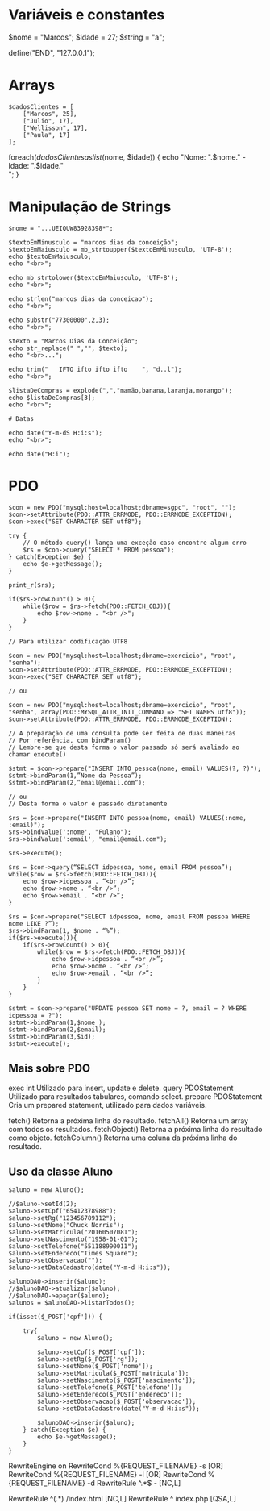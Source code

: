 # Variáveis e constantes

$nome = "Marcos";
$idade = 27;
$string = "a";

define("END", "127.0.0.1");
        
# Arrays

```
$dadosClientes = [
    ["Marcos", 25],
    ["Julio", 17],
    ["Wellisson", 17],
    ["Paula", 17]
];
```

foreach($dadosClientes as list($nome, $idade)) {
    echo "Nome: ".$nome." - Idade: ".$idade."<br>";
}

# Manipulação de Strings

```
$nome = "...UEIQUW83928398*";

$textoEmMinusculo = "marcos dias da conceição";
$textoEmMaiusculo = mb_strtoupper($textoEmMinusculo, 'UTF-8');
echo $textoEmMaiusculo;
echo "<br>";

echo mb_strtolower($textoEmMaiusculo, 'UTF-8');
echo "<br>";

echo strlen("marcos dias da conceicao");
echo "<br>";

echo substr("77300000",2,3);
echo "<br>";

$texto = "Marcos Dias da Conceição";
echo str_replace(" ","", $texto);
echo "<br>...";

echo trim("   IFTO ifto ifto ifto    ", "d..l");
echo "<br>";

$listaDeCompras = explode(",","mamão,banana,laranja,morango");
echo $listaDeCompras[3];
echo "<br>";

# Datas

echo date("Y-m-dS H:i:s");
echo "<br>";

echo date("H:i");
```

# PDO

```
$con = new PDO("mysql:host=localhost;dbname=sgpc", "root", "");
$con->setAttribute(PDO::ATTR_ERRMODE, PDO::ERRMODE_EXCEPTION);
$con->exec("SET CHARACTER SET utf8");

try {
    // O método query() lança uma exceção caso encontre algum erro
    $rs = $con->query("SELECT * FROM pessoa");
} catch(Exception $e) {
    echo $e->getMessage();
}

print_r($rs);

if($rs->rowCount() > 0){
    while($row = $rs->fetch(PDO::FETCH_OBJ)){
        echo $row->nome . "<br />";           
    }
}
```

```
// Para utilizar codificação UTF8

$con = new PDO("mysql:host=localhost;dbname=exercicio", "root", "senha");
$con->setAttribute(PDO::ATTR_ERRMODE, PDO::ERRMODE_EXCEPTION);
$con->exec("SET CHARACTER SET utf8");

// ou

$con = new PDO("mysql:host=localhost;dbname=exercicio", "root", "senha", array(PDO::MYSQL_ATTR_INIT_COMMAND => "SET NAMES utf8"));
$con->setAttribute(PDO::ATTR_ERRMODE, PDO::ERRMODE_EXCEPTION);

// A preparação de uma consulta pode ser feita de duas maneiras
// Por referência, com bindParam()
// Lembre-se que desta forma o valor passado só será avaliado ao chamar execute()

$stmt = $con->prepare("INSERT INTO pessoa(nome, email) VALUES(?, ?)");
$stmt->bindParam(1,”Nome da Pessoa”);
$stmt->bindParam(2,”email@email.com”);

// ou
// Desta forma o valor é passado diretamente

$rs = $con->prepare("INSERT INTO pessoa(nome, email) VALUES(:nome, :email)");
$rs->bindValue(':nome', "Fulano");
$rs->bindValue(':email', "email@email.com");

$rs->execute();

$rs = $con->query(“SELECT idpessoa, nome, email FROM pessoa”);
while($row = $rs->fetch(PDO::FETCH_OBJ)){
	echo $row->idpessoa . “<br />”;
	echo $row->nome . “<br />”;
	echo $row->email . “<br />”;
}

$rs = $con->prepare("SELECT idpessoa, nome, email FROM pessoa WHERE nome LIKE ?”);
$rs->bindParam(1, $nome . “%”);
if($rs->execute()){
    if($rs->rowCount() > 0){
        while($row = $rs->fetch(PDO::FETCH_OBJ)){
        	echo $row->idpessoa . “<br />”;
        	echo $row->nome . “<br />”;
        	echo $row->email . “<br />”;
        }
    }       
}

$stmt = $con->prepare("UPDATE pessoa SET nome = ?, email = ? WHERE idpessoa = ?");
$stmt->bindParam(1,$nome );
$stmt->bindParam(2,$email);
$stmt->bindParam(3,$id);
$stmt->execute();
```

## Mais sobre PDO

exec	int	Utilizado para insert, update e delete.
query	PDOStatement	Utilizado para resultados tabulares, comando select.
prepare	PDOStatement	Cria um prepared statement, utilizado para dados variáveis.

fetch()	Retorna a próxima linha do resultado.
fetchAll()	Retorna um array com todos os resultados.
fetchObject()	Retorna a próxima linha do resultado como objeto.
fetchColumn()	Retorna uma coluna da próxima linha do resultado.

## Uso da classe Aluno

```
$aluno = new Aluno();

//$aluno->setId(2);
$aluno->setCpf("65412378988");
$aluno->setRg("123456789112");
$aluno->setNome("Chuck Norris");
$aluno->setMatricula("20160507081");
$aluno->setNascimento("1958-01-01");
$aluno->setTelefone("551188990011");
$aluno->setEndereco("Times Square");
$aluno->setObservacao("");
$aluno->setDataCadastro(date("Y-m-d H:i:s"));

$alunoDAO->inserir($aluno);
//$alunoDAO->atualizar($aluno);
//$alunoDAO->apagar($aluno);
$alunos = $alunoDAO->listarTodos();

if(isset($_POST['cpf'])) {
    
    try{
        $aluno = new Aluno();
        
        $aluno->setCpf($_POST['cpf']);
        $aluno->setRg($_POST['rg']);
        $aluno->setNome($_POST['nome']);
        $aluno->setMatricula($_POST['matricula']);
        $aluno->setNascimento($_POST['nascimento']);
        $aluno->setTelefone($_POST['telefone']);
        $aluno->setEndereco($_POST['endereco']);
        $aluno->setObservacao($_POST['observacao']);
        $aluno->setDataCadastro(date("Y-m-d H:i:s"));
        
        $alunoDAO->inserir($aluno);
    } catch(Exception $e) {
        echo $e->getMessage();
    }     
}
```


RewriteEngine on
RewriteCond %{REQUEST_FILENAME} -s [OR]
RewriteCond %{REQUEST_FILENAME} -l [OR]
RewriteCond %{REQUEST_FILENAME} -d
RewriteRule ^.*$ - [NC,L]

RewriteRule ^(.*) /index.html [NC,L]
RewriteRule ^ index.php [QSA,L]